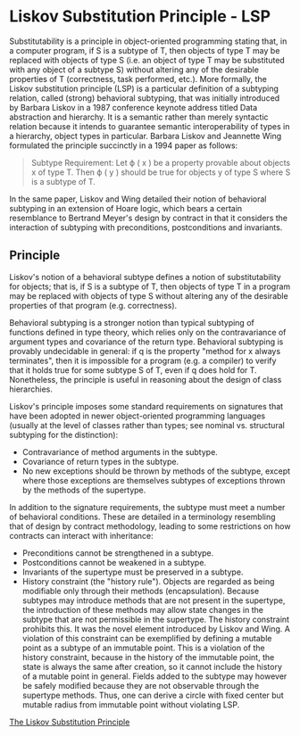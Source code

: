 # Liskov Substitution Principle - LSP

Substitutability is a principle in object-oriented programming stating that, in a computer program, if S is a subtype of T, then objects of type T may be replaced with objects of type S (i.e. an object of type T may be substituted with any object of a subtype S) without altering any of the desirable properties of T (correctness, task performed, etc.). More formally, the Liskov substitution principle (LSP) is a particular definition of a subtyping relation, called (strong) behavioral subtyping, that was initially introduced by Barbara Liskov in a 1987 conference keynote address titled Data abstraction and hierarchy. It is a semantic rather than merely syntactic relation because it intends to guarantee semantic interoperability of types in a hierarchy, object types in particular. Barbara Liskov and Jeannette Wing formulated the principle succinctly in a 1994 paper as follows:

> Subtype Requirement: Let ϕ ( x ) be a property provable about objects x of type T. Then ϕ ( y ) should be true for objects y of type S where S is a subtype of T.

In the same paper, Liskov and Wing detailed their notion of behavioral subtyping in an extension of Hoare logic, which bears a certain resemblance to Bertrand Meyer's design by contract in that it considers the interaction of subtyping with preconditions, postconditions and invariants.

## Principle

Liskov's notion of a behavioral subtype defines a notion of substitutability for objects; that is, if S is a subtype of T, then objects of type T in a program may be replaced with objects of type S without altering any of the desirable properties of that program (e.g. correctness).

Behavioral subtyping is a stronger notion than typical subtyping of functions defined in type theory, which relies only on the contravariance of argument types and covariance of the return type. Behavioral subtyping is provably undecidable in general: if q is the property "method for x always terminates", then it is impossible for a program (e.g. a compiler) to verify that it holds true for some subtype S of T, even if q does hold for T. Nonetheless, the principle is useful in reasoning about the design of class hierarchies.

Liskov's principle imposes some standard requirements on signatures that have been adopted in newer object-oriented programming languages (usually at the level of classes rather than types; see nominal vs. structural subtyping for the distinction):

* Contravariance of method arguments in the subtype.
* Covariance of return types in the subtype.
* No new exceptions should be thrown by methods of the subtype, except where those exceptions are themselves subtypes of exceptions thrown by the methods of the supertype.

In addition to the signature requirements, the subtype must meet a number of behavioral conditions. These are detailed in a terminology resembling that of design by contract methodology, leading to some restrictions on how contracts can interact with inheritance:

* Preconditions cannot be strengthened in a subtype.
* Postconditions cannot be weakened in a subtype.
* Invariants of the supertype must be preserved in a subtype.
* History constraint (the "history rule"). Objects are regarded as being modifiable only through their methods (encapsulation). Because subtypes may introduce methods that are not present in the supertype, the introduction of these methods may allow state changes in the subtype that are not permissible in the supertype. The history constraint prohibits this. It was the novel element introduced by Liskov and Wing. A violation of this constraint can be exemplified by defining a mutable point as a subtype of an immutable point. This is a violation of the history constraint, because in the history of the immutable point, the state is always the same after creation, so it cannot include the history of a mutable point in general. Fields added to the subtype may however be safely modified because they are not observable through the supertype methods. Thus, one can derive a circle with fixed center but mutable radius from immutable point without violating LSP.


[The Liskov Substitution Principle](https://github.com/ctrlaltdev/resources/blob/master/pdf/lsp.pdf)